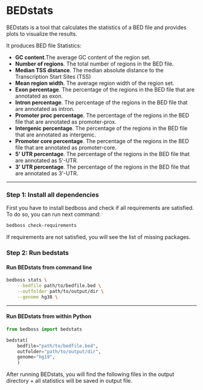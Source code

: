 # BEDstats

BEDstats is a tool that calculates the statistics of a BED file and provides plots to visualize the results.

It produces BED file Statistics:

- **GC content**.The average GC content of the region set. 
- **Number of regions**. The total number of regions in the BED file. 
- **Median TSS distance**. The median absolute distance to the Transcription Start Sites (TSS)
- **Mean region width**. The average region width of the region set.
- **Exon percentage**.	The percentage of the regions in the BED file that are annotated as exon. 
- **Intron percentage**.	The percentage of the regions in the BED file that are annotated as intron.
- **Promoter proc percentage**.	The percentage of the regions in the BED file that are annotated as promoter-prox.
- **Intergenic percentage**. The percentage of the regions in the BED file that are annotated as intergenic.
- **Promoter core percentage**.	The percentage of the regions in the BED file that are annotated as promoter-core.
- **5' UTR percentage**. The percentage of the regions in the BED file that are annotated as 5'-UTR.
- **3' UTR percentage**. The percentage of the regions in the BED file that are annotated as 3'-UTR.

---

### Step 1: Install all dependencies
 
First you have to install bedboss and check if all requirements are satisfied. 
To do so, you can run next command:
```bash
bedboss check-requirements
```
If requirements are not satisfied, you will see the list of missing packages.


### Step 2: Run bedstats

#### Run BEDstats from command line
```bash
bedboss stats \
    --bedfile path/to/bedfile.bed \
    --outfolder path/to/output/dir \
    --genome hg38 \
```

----
#### Run BEDstats from within Python
```python
from bedboss import bedstats

bedstat(
    bedfile="path/to/bedfile.bed",
    outfolder="path/to/output/dir",
    genome="hg19",
    )
```

After running BEDstats, you will find the following files in the output directory + all statistics will be saved in output file.